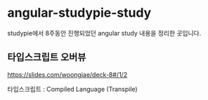 # angular-studypie-study

studypie에서 8주동안 진행되었던 angular study 내용을 정리한 곳입니다.

## 타입스크립트 오버뷰

https://slides.com/woongjae/deck-8#/1/2

타입스크립트 : Compiled Language (Transpile)


